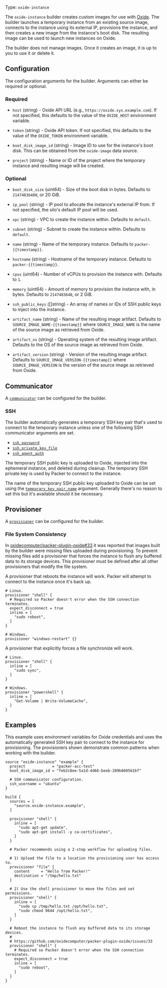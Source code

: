 Type: `oxide-instance`

<!-- Code generated from the comments of the Builder struct in component/builder/instance/builder.go; DO NOT EDIT MANUALLY -->

The `oxide-instance` builder creates custom images for use with
[Oxide](https://oxide.computer). The builder launches a temporary instance
from an existing source image, connects to the instance using its external
IP, provisions the instance, and then creates a new image from the instance's
boot disk. The resulting image can be used to launch new instances on Oxide.

The builder does not manage images. Once it creates an image, it is up to you
to use it or delete it.

<!-- End of code generated from the comments of the Builder struct in component/builder/instance/builder.go; -->


## Configuration

<!-- Code generated from the comments of the Config struct in component/builder/instance/config.go; DO NOT EDIT MANUALLY -->

The configuration arguments for the builder. Arguments can either be required
or optional.

<!-- End of code generated from the comments of the Config struct in component/builder/instance/config.go; -->


### Required

<!-- Code generated from the comments of the Config struct in component/builder/instance/config.go; DO NOT EDIT MANUALLY -->

- `host` (string) - Oxide API URL (e.g., `https://oxide.sys.example.com`). If not specified, this
  defaults to the value of the `OXIDE_HOST` environment variable.

- `token` (string) - Oxide API token. If not specified, this defaults to the value of the
  `OXIDE_TOKEN` environment variable.

- `boot_disk_image_id` (string) - Image ID to use for the instance's boot disk. This can be obtained from the
  `oxide-image` data source.

- `project` (string) - Name or ID of the project where the temporary instance and resulting image
  will be created.

<!-- End of code generated from the comments of the Config struct in component/builder/instance/config.go; -->


### Optional

<!-- Code generated from the comments of the Config struct in component/builder/instance/config.go; DO NOT EDIT MANUALLY -->

- `boot_disk_size` (uint64) - Size of the boot disk in bytes. Defaults to `21474836480`, or 20 GiB.

- `ip_pool` (string) - IP pool to allocate the instance's external IP from. If not specified, the
  silo's default IP pool will be used.

- `vpc` (string) - VPC to create the instance within. Defaults to `default`.

- `subnet` (string) - Subnet to create the instance within. Defaults to `default`.

- `name` (string) - Name of the temporary instance. Defaults to `packer-{{timestamp}}`.

- `hostname` (string) - Hostname of the temporary instance. Defaults to `packer-{{timestamp}}`.

- `cpus` (uint64) - Number of vCPUs to provision the instance with. Defaults to `1`.

- `memory` (uint64) - Amount of memory to provision the instance with, in bytes. Defaults to
  `2147483648`, or 2 GiB.

- `ssh_public_keys` ([]string) - An array of names or IDs of SSH public keys to inject into the instance.

- `artifact_name` (string) - Name of the resulting image artifact. Defaults to
  `SOURCE_IMAGE_NAME-{{timestamp}}` where `SOURCE_IMAGE_NAME` is the name of
  the source image as retrieved from Oxide.

- `artifact_os` (string) - Operating system of the resulting image artifact. Defaults to the OS of the
  source image as retrieved from Oxide.

- `artifact_version` (string) - Version of the resulting image artifact. Defaults to
  `SOURCE_IMAGE_VERSION-{{timestamp}}` where `SOURCE_IMAGE_VERSION` is the
  version of the source image as retrieved from Oxide.

<!-- End of code generated from the comments of the Config struct in component/builder/instance/config.go; -->


## Communicator

A [`communicator`](/docs/communicators) can be configured for the builder.

### SSH

The builder automatically generates a temporary SSH key pair that's used to
connect to the temporary instance unless one of the following SSH communicator
arguments are set.

- [`ssh_password`](/docs/communicators/ssh#ssh_password)
- [`ssh_private_key_file`](/docs/communicators/ssh#ssh_private_key_file)
- [`ssh_agent_auth`](/docs/communicators/ssh#ssh_agent_auth)

The temporary SSH public key is uploaded to Oxide, injected into the ephemeral
instance, and deleted during cleanup. The temporary SSH private key is used by
Packer to connect to the instance.

The name of the temporary SSH public key uploaded to Oxide can be set using the
[`temporary_key_pair_name`](/docs/communicators/ssh#temporary_key_pair_name)
argument. Generally there's no reason to set this but it's available should it
be necessary.

## Provisioner

A [`provisioner`](/docs/provisioners) can be configured for the builder.

### File System Consistency

In [oxidecomputer/packer-plugin-oxide#33](https://github.com/oxidecomputer/packer-plugin-oxide/issues/33) 
it was reported that images built by the builder were missing files uploaded
during provisioning. To prevent missing files add a provisioner that forces the
instance to flush any buffered data to its storage devices. This provisioner
must be defined after all other provisioners that modify the file system.

A provisioner that reboots the instance will work. Packer will attempt to
connect to the instance once it's back up.

```hcl
# Linux. 
provisioner "shell" {
  # Required so Packer doesn't error when the SSH connection terminates.
  expect_disconnect = true
  inline = [
    "sudo reboot",
  ]
}

# Windows.
provisioner "windows-restart" {}
```

A provisioner that explicitly forces a file synchronize will work.

```hcl
# Linux. 
provisioner "shell" {
  inline = [
    "sudo sync",
  ]
}

# Windows.
provisioner "powershell" {
  inline = [
    "Get-Volume | Write-VolumeCache",
  ]
}
```

## Examples

This example uses environment variables for Oxide credentials and uses
the automatically generated SSH key pair to connect to the instance for
provisioning. The provisioners shown demonstrate common patterns when working
with the builder.

```hcl
source "oxide-instance" "example" {
  project            = "packer-acc-test"
  boot_disk_image_id = "feb2c8ee-5a1d-4d66-beeb-289b860561bf"

  # SSH communicator configuration.
  ssh_username = "ubuntu"
}

build {
  sources = [
    "source.oxide-instance.example",
  ]

  provisioner "shell" {
    inline = [
      "sudo apt-get update",
      "sudo apt-get install -y ca-certificates",
    ]
  }

  # Packer recommends using a 2-step workflow for uploading files.

  # 1) Upload the file to a location the provisioning user has access to.
  provisioner "file" {
    content     = "Hello from Packer!"
    destination = "/tmp/hello.txt"
  }

  # 2) Use the shell provisioner to move the files and set permissions.
  provisioner "shell" {
    inline = [
      "sudo cp /tmp/hello.txt /opt/hello.txt",
      "sudo chmod 0644 /opt/hello.txt",
    ]
  }

  # Reboot the instance to flush any buffered data to its storage devices.
  #
  # https://github.com/oxidecomputer/packer-plugin-oxide/issues/33
  provisioner "shell" {
    # Required so Packer doesn't error when the SSH connection terminates.
    expect_disconnect = true
    inline = [
      "sudo reboot",
    ]
  }
}
```
